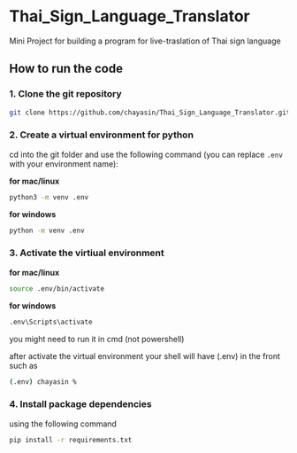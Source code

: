 # Thai_Sign_Language_Translator

Mini Project for building a program for live-traslation of Thai sign language

## How to run the code

### 1. Clone the git repository

```bash
git clone https://github.com/chayasin/Thai_Sign_Language_Translator.git
```

### 2. Create a virtual environment for python
cd into the git folder and use the following command (you can replace `.env` with your environment name):

**for mac/linux**

```bash
python3 -m venv .env
```

**for windows**

```bash
python -m venv .env
```

### 3. Activate the virtiual environment

**for mac/linux**

```bash
source .env/bin/activate
```

**for windows**

```bash
.env\Scripts\activate
```

you might need to run it in cmd (not powershell)

after activate the virtual environment your shell will have (.env) in the front such as

```bash
(.env) chayasin %
```

### 4. Install package dependencies

using the following command

```bash
pip install -r requirements.txt
```
